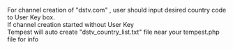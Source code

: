 For channel creation of "dstv.com" , user should input desired country code to User Key box.<br>
If channel creation started without User Key<br>
Tempest will auto create "dstv_country_list.txt" file near your tempest.php file for info

